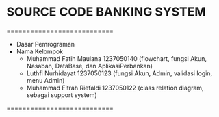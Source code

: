 # SOURCE CODE BANKING SYSTEM
===========================
- Dasar Pemrograman
- Nama Kelompok
  - Muhammad Fatih Maulana 1237050140 (flowchart, fungsi Akun, Nasabah, DataBase, dan AplikasiPerbankan)
  - Luthfi Nurhidayat 1237050123 (fungsi Akun, Admin, validasi login, menu Admin)
  - Muhammad Fitrah Riefaldi 1237050122 (class relation diagram, sebagai support system)
    
===========================
